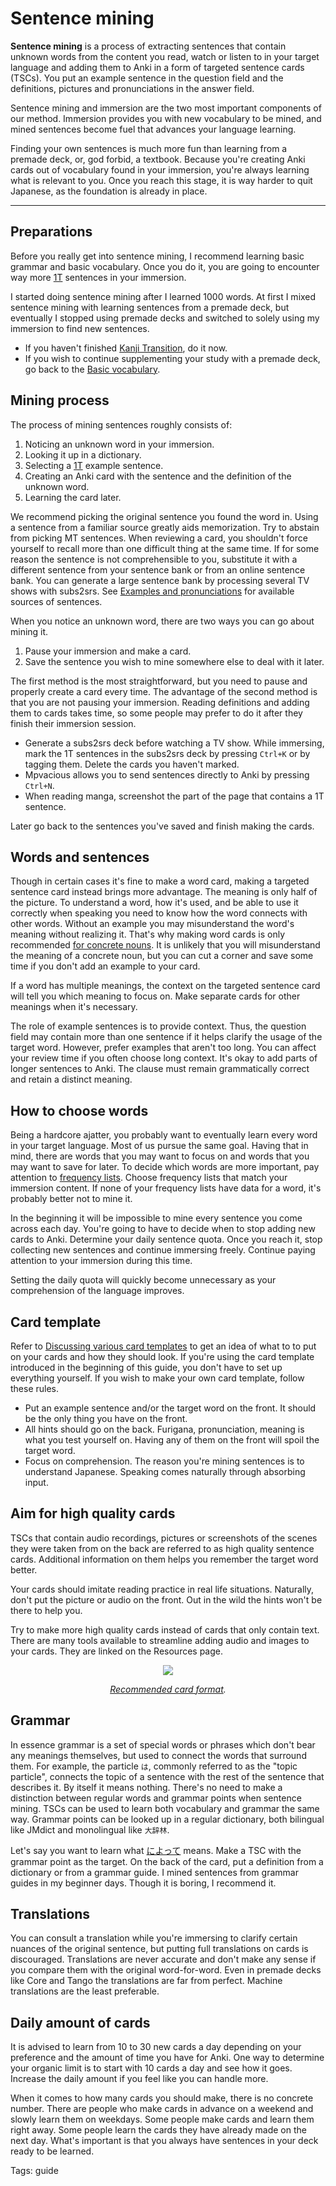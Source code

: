 # Sentence mining

**Sentence mining** is a process of extracting sentences
that contain unknown words
from the content you read, watch or listen to in your target language
and adding them to Anki in a form of targeted sentence cards (TSCs).
You put an example sentence in the question field
and the definitions, pictures and pronunciations in the answer field.

Sentence mining and immersion are the two most important components of our method.
Immersion provides you with new vocabulary to be mined,
and mined sentences become fuel that advances your language learning.

Finding your own sentences is much more fun than learning from a premade deck,
or, god forbid, a textbook.
Because you're creating Anki cards out of vocabulary found in your immersion,
you're always learning what is relevant to you.
Once you reach this stage, it is way harder to quit Japanese,
as the foundation is already in place.

****

## Preparations

Before you really get into sentence mining,
I recommend learning basic grammar and basic vocabulary.
Once you do it, you are going to encounter way more
[1T](one-target-sentences.html)
sentences in your immersion.

I started doing sentence mining after I learned 1000 words.
At first I mixed sentence mining with learning sentences from a premade deck,
but eventually I stopped using premade decks
and switched to solely using my immersion to find new sentences.

* If you haven't finished [Kanji Transition](jp1k-anki-deck.html), do it now.
* If you wish to continue supplementing your study with a premade deck,
go back to the [Basic vocabulary](basic-vocabulary.html).

## Mining process

The process of mining sentences roughly consists of:

1) Noticing an unknown word in your immersion.
2) Looking it up in a dictionary.
4) Selecting a [1T](one-target-sentences.html) example sentence.
4) Creating an Anki card with the sentence and the definition of the unknown word.
5) Learning the card later.

We recommend picking the original sentence you found the word in.
Using a sentence from a familiar source greatly aids memorization.
Try to abstain from picking MT sentences.
When reviewing a card,
you shouldn't force yourself to recall more than one difficult thing at the same time.
If for some reason the sentence is not comprehensible to you,
substitute it with a different sentence from your sentence bank
or from an online sentence bank.
You can generate a large sentence bank by processing several TV shows with subs2srs.
See [Examples and pronunciations](resources.html#examples-and-pronunciations)
for available sources of sentences.

When you notice an unknown word,
there are two ways you can go about mining it.

1) Pause your immersion and make a card.
1) Save the sentence you wish to mine somewhere else to deal with it later.

The first method is the most straightforward,
but you need to pause and properly create a card every time.
The advantage of the second method is that you are not pausing your immersion.
Reading definitions and adding them to cards takes time,
so some people may prefer to do it after they finish their immersion session.

* Generate a subs2srs deck before watching a TV show.
While immersing, mark the 1T sentences in the subs2srs deck by pressing `Ctrl+K` or by tagging them.
Delete the cards you haven't marked.
* Mpvacious allows you to send sentences directly to Anki by pressing `Ctrl+N`.
* When reading manga, screenshot the part of the page that contains a 1T sentence.

Later go back to the sentences you've saved and finish making the cards.

## Words and sentences

Though in certain cases it's fine to make a word card,
making a targeted sentence card instead brings more advantage.
The meaning is only half of the picture.
To understand a word, how it's used, and be able to use it correctly when speaking
you need to know how the word connects with other words.
Without an example you may misunderstand the word's meaning without realizing it.
That's why making word cards is only recommended
[for concrete nouns](discussing-various-card-templates.html#are-swcs-worth-it).
It is unlikely that you will misunderstand the meaning of a concrete noun,
but you can cut a corner and save some time if you don't add an example to your card.

If a word has multiple meanings,
the context on the targeted sentence card will tell you which meaning to focus on.
Make separate cards for other meanings when it's necessary.

The role of example sentences is to provide context.
Thus, the question field may contain more than one sentence
if it helps clarify the usage of the target word.
However, prefer examples that aren't too long.
You can affect your review time if you often choose long context.
It's okay to add parts of longer sentences to Anki.
The clause must remain grammatically correct and retain a distinct meaning.

## How to choose words

Being a hardcore ajatter,
you probably want to eventually learn every word in your target language.
Most of us pursue the same goal.
Having that in mind,
there are words that you may want to focus on
and words that you may want to save for later.
To decide which words are more important, pay attention to
[frequency lists](yomichan-and-epwing-dictionaries.html#frequency-lists).
Choose frequency lists that match your immersion content.
If none of your frequency lists have data for a word,
it's probably better not to mine it.

In the beginning it will be impossible to mine every sentence you come across each day.
You're going to have to decide when to stop adding new cards to Anki.
Determine your daily sentence quota.
Once you reach it, stop collecting new sentences and continue immersing freely.
Continue paying attention to your immersion during this time.

Setting the daily quota will quickly become unnecessary
as your comprehension of the language improves.

## Card template

Refer to [Discussing various card templates](discussing-various-card-templates.html)
to get an idea of what to to put on your cards
and how they should look.
If you're using the card template introduced in the beginning of this guide,
you don't have to set up everything yourself.
If you wish to make your own card template, follow these rules.

* Put an example sentence and/or the target word on the front.
It should be the only thing you have on the front.
* All hints should go on the back.
Furigana, pronunciation, meaning is what you test yourself on.
Having any of them on the front will spoil the target word.
* Focus on comprehension.
The reason you're mining sentences is to understand Japanese.
Speaking comes naturally through absorbing input.

## Aim for high quality cards

TSCs that contain
audio recordings, pictures or screenshots
of the scenes they were taken from
on the back
are referred to as high quality sentence cards.
Additional information on them helps you remember the target word better.

Your cards should imitate reading practice in real life situations.
Naturally, don't put the picture or audio on the front.
Out in the wild the hints won't be there to help you.

Try to make more high quality cards instead of cards that only contain text.
There are many tools available to streamline adding audio and images to your cards.
They are linked on the Resources page.

<p align="center"><img src="img/example-tsc.webp"></p>
<p align="center"><i><a target="_blank" href="https://github.com/Ajatt-Tools/AnkiNoteTypes/tree/main/templates/Japanese%20sentences">Recommended card format</a>.</i></p>

## Grammar

In essence grammar is a set of special words or phrases
which don't bear any meanings themselves,
but used to connect the words that surround them.
For example, the particle `は`, commonly referred to as the "topic particle",
connects the topic of a sentence with the rest of the sentence that describes it.
By itself it means nothing.
There's no need to make a distinction between regular words and grammar points when sentence mining.
TSCs can be used to learn both vocabulary and grammar the same way.
Grammar points can be looked up in a regular dictionary,
both bilingual like JMdict and monolingual like `大辞林`.

Let's say you want to learn what
[によって](http://guidetojapanese.org/learn/grammar/comparison#Using_to_express_dependency)
means.
Make a TSC with the grammar point as the target.
On the back of the card, put a definition from a dictionary or from a grammar guide.
I mined sentences from grammar guides in my beginner days.
Though it is boring, I recommend it.

## Translations

You can consult a translation
while you're immersing
to clarify certain nuances of the original sentence,
but putting full translations on cards is discouraged.
Translations are never accurate and don't make any sense
if you compare them with the original word-for-word.
Even in premade decks like Core and Tango the translations are far from perfect.
Machine translations are the least preferable.

## Daily amount of cards

It is advised to learn from 10 to 30 new cards a day
depending on your preference and the amount of time you have for Anki.
One way to determine your organic limit is to start with 10 cards a day and see how it goes.
Increase the daily amount if you feel like you can handle more.

When it comes to how many cards you should make, there is no concrete number.
There are people who make cards in advance on a weekend and slowly learn them on weekdays.
Some people make cards and learn them right away.
Some people learn the cards they have already made on the next day.
What's important is that you always have sentences in your deck ready to be learned.

Tags: guide
